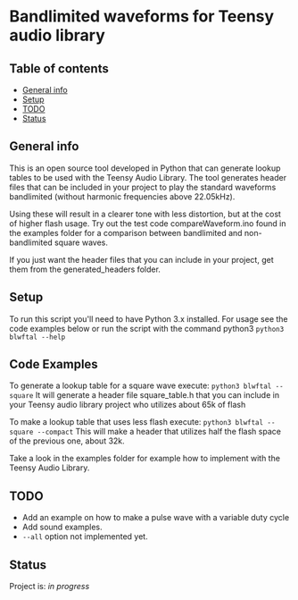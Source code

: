 

# Bandlimited waveforms for Teensy audio library

## Table of contents
* [General info](#general-info)
* [Setup](#setup)
* [TODO](#todo)
* [Status](#status)

## General info
This is an open source tool developed in Python that can generate lookup tables to be used with the
Teensy Audio Library. The tool generates header files that can be included in your project to play
the standard waveforms bandlimited (without harmonic frequencies above 22.05kHz).

Using these will result in a clearer tone with less distortion, but at the cost of higher flash usage.
Try out the test code compareWaveform.ino found in the examples folder for a comparison between
bandlimited and non-bandlimited square waves.

If you just want the header files that you can include in your project, get them from the generated_headers folder.

## Setup
To run this script you'll need to have Python 3.x installed.
For usage see the code examples below or run the script with the command python3 `python3 blwftal --help`

## Code Examples
To generate a lookup table for a square wave execute:
`python3 blwftal --square`
It will generate a header file square_table.h that you can include in your Teensy audio library project
who utilizes about 65k of flash

To make a lookup table that uses less flash execute:
`python3 blwftal --square --compact`
This will make a header that utilizes half the flash space of the previous one, about 32k.

Take a look in the examples folder for example how to implement with the Teensy Audio Library.

## TODO
* Add an example on how to make a pulse wave with a variable duty cycle
* Add sound examples.
* `--all` option not implemented yet.

## Status
Project is: _in progress_

